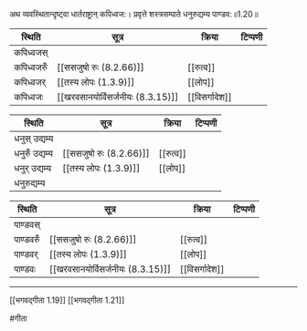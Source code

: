 अथ व्यवस्थितान्दृष्ट्वा धार्तराष्ट्रान् कपिध्वज:।
प्रवृत्ते शस्त्रसम्पाते धनुरुद्यम्य पाण्डव:॥1.20॥

| स्थिति     | सूत्र                             | क्रिया    | टिप्पणी |
| ---------- | --------------------------------- | --------- | ------- |
| कपिध्वजस्  |                                   |           |         |
| कपिध्वजरुँ | [[ससजुषो रुः (8.2.66)]]           | [[रुत्व]] |         |
| कपिध्वजर्  | [[तस्य लोपः (1.3.9)]]             | [[लोप]]   |         |
| कपिध्वजः   | [[खरवसानयोर्विसर्जनीयः (8.3.15)]] | [[विसर्गादेश]]          |         |

| स्थिति         | सूत्र                   | क्रिया    | टिप्पणी |
| -------------- | ----------------------- | --------- | ------- |
| धनुस् उद्यम्य  |                         |           |         |
| धनुरुँ उद्यम्य | [[ससजुषो रुः (8.2.66)]] | [[रुत्व]] |         |
| धनुर् उद्यम्य  | [[तस्य लोपः (1.3.9)]]   | [[लोप]]   |         |
| धनुरुद्यम्य    |                         |           |         |


| स्थिति    | सूत्र                             | क्रिया         | टिप्पणी |
| --------- | --------------------------------- | -------------- | ------- |
| पाण्डवस्  |                                   |                |         |
| पाण्डवरुँ | [[ससजुषो रुः (8.2.66)]]           | [[रुत्व]]      |         |
| पाण्डवर्  | [[तस्य लोपः (1.3.9)]]             | [[लोप]]        |         |
| पाण्डवः   | [[खरवसानयोर्विसर्जनीयः (8.3.15)]] | [[विसर्गादेश]] |         |

---

[[भगवद्गीता 1.19]]
[[भगवद्गीता 1.21]]

#गीता 